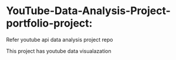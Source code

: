 # YouTube-Data-Analysis-Project-portfolio-project:

Refer youtube api data analysis project repo 

This project has youtube data visualazation 
